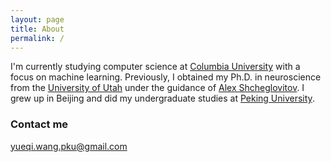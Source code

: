 ```yaml
---
layout: page
title: About
permalink: /
---
```


I'm currently studying computer science at [Columbia University](https://www.cs.columbia.edu/) with a focus on machine learning. Previously, I obtained my Ph.D. in neuroscience from the [University of Utah](https://neuroscience.med.utah.edu/) under the guidance of [Alex Shcheglovitov](https://www.shcheglovitov.com). I grew up in Beijing and did my undergraduate studies at [Peking University](http://english.pku.edu.cn/). 


### Contact me

[yueqi.wang.pku@gmail.com](mailto:yueqi.wang.pku@gmail.com)
